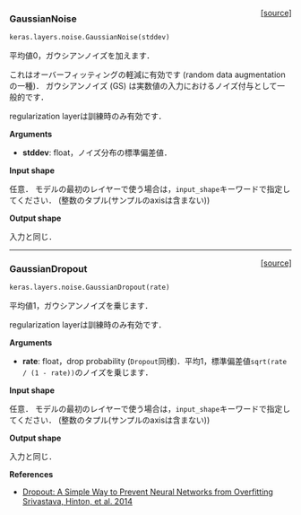 <span style="float:right;">[[source]](https://github.com/fchollet/keras/blob/master/keras/layers/noise.py#L7)</span>
### GaussianNoise

```python
keras.layers.noise.GaussianNoise(stddev)
```

平均値0，ガウシアンノイズを加えます．

これはオーバーフィッティングの軽減に有効です (random data augmentationの一種)．
ガウシアンノイズ (GS) は実数値の入力におけるノイズ付与として一般的です．

regularization layerは訓練時のみ有効です．

__Arguments__

- __stddev__: float，ノイズ分布の標準偏差値．

__Input shape__

任意．
モデルの最初のレイヤーで使う場合は，`input_shape`キーワードで指定してください．
(整数のタプル(サンプルのaxisは含まない))

__Output shape__

入力と同じ．

----

<span style="float:right;">[[source]](https://github.com/fchollet/keras/blob/master/keras/layers/noise.py#L45)</span>
### GaussianDropout

```python
keras.layers.noise.GaussianDropout(rate)
```

平均値1，ガウシアンノイズを乗じます．

regularization layerは訓練時のみ有効です．

__Arguments__

- __rate__: float，drop probability (`Dropout`同様)．平均1，標準偏差値`sqrt(rate / (1 - rate))`のノイズを乗じます．

__Input shape__

任意．
モデルの最初のレイヤーで使う場合は，`input_shape`キーワードで指定してください．
(整数のタプル(サンプルのaxisは含まない))

__Output shape__

入力と同じ．

__References__

- [Dropout: A Simple Way to Prevent Neural Networks from Overfitting Srivastava, Hinton, et al. 2014](http://www.cs.toronto.edu/~rsalakhu/papers/srivastava14a.pdf)
